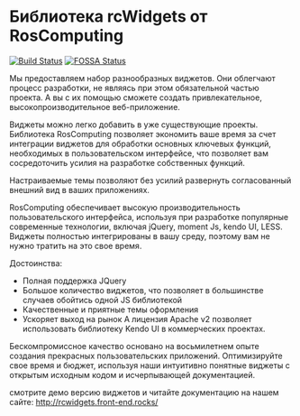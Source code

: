 # Библиотека rcWidgets от RosComputing

[![Build Status](https://travis-ci.org/roscomputing/rcWidgets.svg?branch=master)](https://travis-ci.org/roscomputing/rcWidgets)
[![FOSSA Status](https://app.fossa.com/api/projects/git%2Bgithub.com%2Froscomputing%2FrcWidgets.svg?type=shield)](https://app.fossa.com/projects/git%2Bgithub.com%2Froscomputing%2FrcWidgets?ref=badge_shield)

Мы предоставляем набор разнообразных виджетов. Они облегчают процесс разработки, не являясь при этом обязательной частью проекта. А вы с их помощью сможете создать привлекательное, высокопроизводительное веб-приложение.

Виджеты можно легко добавить в уже существующие проекты. Библиотека RosComputing позволяет экономить ваше время за счет интеграции виджетов для обработки основных ключевых функций, необходимых в пользовательском интерфейсе, что позволяет вам сосредоточить усилия на разработке собственных функций.

Настраиваемые темы позволяют без усилий развернуть согласованный внешний вид в ваших приложениях.

RosComputing обеспечивает высокую производительность пользовательского интерфейса, используя при разработке популярные современные технологии, включая jQuery, moment Js, kendo UI, LESS. Виджеты полностью интегрированы в вашу среду, поэтому вам не нужно тратить на это свое время.

Достоинства:
- Полная поддержка JQuery
- Большое количество виджетов, что позволяет в большинстве случаев обойтись одной JS библиотекой
- Качественные и приятные темы оформления
- Ускоряет выход на рынок
А лицензия Apache v2 позволяет использовать библиотеку Kendo UI в коммерческих проектах.

Бескомпромиссное качество основано на восьмилетнем опыте создания прекрасных пользовательских приложений. Оптимизируйте свое время и бюджет, используя наши интуитивно понятные виджеты с открытым исходным кодом и исчерпывающей документацией.

 смотрите демо версию виджетов и читайте документацию на нашем сайте: http://rcwidgets.front-end.rocks/









 



